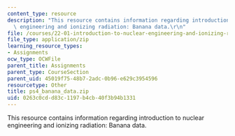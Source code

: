 ```yaml
---
content_type: resource
description: "This resource contains information regarding introduction to nuclear\
  \ engineering and ionizing radiation: Banana data.\r\n"
file: /courses/22-01-introduction-to-nuclear-engineering-and-ionizing-radiation-fall-2016/0263c0cdd83c1197b4cb40f3b94b1331_ps4_banana_data.zip
file_type: application/zip
learning_resource_types:
- Assignments
ocw_type: OCWFile
parent_title: Assignments
parent_type: CourseSection
parent_uid: 45019f75-48b7-2adc-0b96-e629c3954596
resourcetype: Other
title: ps4_banana_data.zip
uid: 0263c0cd-d83c-1197-b4cb-40f3b94b1331
---
```

This resource contains information regarding introduction to nuclear engineering and ionizing radiation: Banana data.


